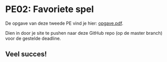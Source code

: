 # PE02: Favoriete spel

De opgave van deze tweede PE vind je hier: [opgave.pdf](opgave/opgave.pdf).

Dien in door je site te pushen naar deze GitHub repo (op de master branch) voor de gestelde deadline.

## Veel succes!
